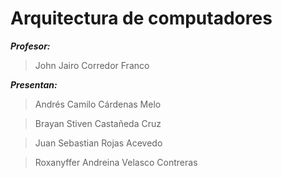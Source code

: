 # Arquitectura de computadores

***Profesor:***
> John Jairo Corredor Franco


***Presentan:***
> Andrés Camilo Cárdenas Melo

> Brayan Stiven Castañeda Cruz

> Juan Sebastian Rojas Acevedo

> Roxanyffer Andreina Velasco Contreras
